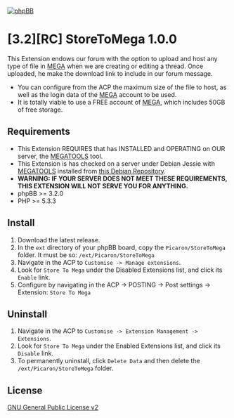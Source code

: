 [![phpBB](https://www.phpbb.com/theme/images/logos/blue/160x52.png)](http://www.phpbb.com)
# [3.2][RC] StoreToMega 1.0.0
This Extension endows our forum with the option to upload and host any type of file in [MEGA](https://mega.nz) when we are creating or editing a thread. Once uploaded, he make the download link to include in our forum message.
* You can configure from the ACP the maximum size of the file to host, as well as the login data of the [MEGA](https://mega.nz) account to be used.
* It is totally viable to use a FREE account of [MEGA](https://mega.nz), which includes 50GB of free storage.

## Requirements
* This Extension REQUIRES that has INSTALLED and OPERATING on OUR server, the [MEGATOOLS](https://megatools.megous.com/) tool.
* This Extension is has checked on a server under Debian Jessie with [MEGATOOLS](https://megatools.megous.com/) installed from [this Debian Repository](https://packages.debian.org/sid/amd64/megatools/download).
* **WARNING: IF YOUR SERVER DOES NOT MEET THESE REQUIREMENTS, THIS EXTENSION WILL NOT SERVE YOU FOR ANYTHING.**
* phpBB >= 3.2.0
* PHP >= 5.3.3

## Install
1. Download the latest release.
2. In the `ext` directory of your phpBB board, copy the `Picaron/StoreToMega` folder. It must be so: `/ext/Picaron/StoreToMega`
3. Navigate in the ACP to `Customise -> Manage extensions`.
4. Look for `Store To Mega` under the Disabled Extensions list, and click its `Enable` link.
5. Configure by navigating in the ACP -> POSTING -> Post settings -> Extension: `Store To Mega`

## Uninstall
1. Navigate in the ACP to `Customise -> Extension Management -> Extensions`.
2. Look for `Store To Mega` under the Enabled Extensions list, and click its `Disable` link.
3. To permanently uninstall, click `Delete Data` and then delete the `/ext/Picaron/StoreToMega` folder.

## License
[GNU General Public License v2](http://opensource.org/licenses/GPL-2.0)
